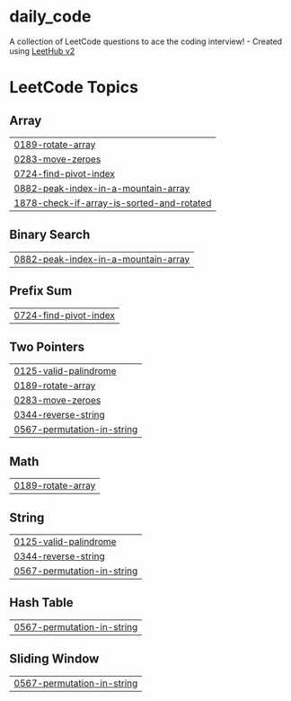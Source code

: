 # daily_code
A collection of LeetCode questions to ace the coding interview! - Created using [LeetHub v2](https://github.com/arunbhardwaj/LeetHub-2.0)

<!---LeetCode Topics Start-->
# LeetCode Topics
## Array
|  |
| ------- |
| [0189-rotate-array](https://github.com/harsh-udani/daily_code/tree/master/0189-rotate-array) |
| [0283-move-zeroes](https://github.com/harsh-udani/daily_code/tree/master/0283-move-zeroes) |
| [0724-find-pivot-index](https://github.com/harsh-udani/daily_code/tree/master/0724-find-pivot-index) |
| [0882-peak-index-in-a-mountain-array](https://github.com/harsh-udani/daily_code/tree/master/0882-peak-index-in-a-mountain-array) |
| [1878-check-if-array-is-sorted-and-rotated](https://github.com/harsh-udani/daily_code/tree/master/1878-check-if-array-is-sorted-and-rotated) |
## Binary Search
|  |
| ------- |
| [0882-peak-index-in-a-mountain-array](https://github.com/harsh-udani/daily_code/tree/master/0882-peak-index-in-a-mountain-array) |
## Prefix Sum
|  |
| ------- |
| [0724-find-pivot-index](https://github.com/harsh-udani/daily_code/tree/master/0724-find-pivot-index) |
## Two Pointers
|  |
| ------- |
| [0125-valid-palindrome](https://github.com/harsh-udani/daily_code/tree/master/0125-valid-palindrome) |
| [0189-rotate-array](https://github.com/harsh-udani/daily_code/tree/master/0189-rotate-array) |
| [0283-move-zeroes](https://github.com/harsh-udani/daily_code/tree/master/0283-move-zeroes) |
| [0344-reverse-string](https://github.com/harsh-udani/daily_code/tree/master/0344-reverse-string) |
| [0567-permutation-in-string](https://github.com/harsh-udani/daily_code/tree/master/0567-permutation-in-string) |
## Math
|  |
| ------- |
| [0189-rotate-array](https://github.com/harsh-udani/daily_code/tree/master/0189-rotate-array) |
## String
|  |
| ------- |
| [0125-valid-palindrome](https://github.com/harsh-udani/daily_code/tree/master/0125-valid-palindrome) |
| [0344-reverse-string](https://github.com/harsh-udani/daily_code/tree/master/0344-reverse-string) |
| [0567-permutation-in-string](https://github.com/harsh-udani/daily_code/tree/master/0567-permutation-in-string) |
## Hash Table
|  |
| ------- |
| [0567-permutation-in-string](https://github.com/harsh-udani/daily_code/tree/master/0567-permutation-in-string) |
## Sliding Window
|  |
| ------- |
| [0567-permutation-in-string](https://github.com/harsh-udani/daily_code/tree/master/0567-permutation-in-string) |
<!---LeetCode Topics End-->